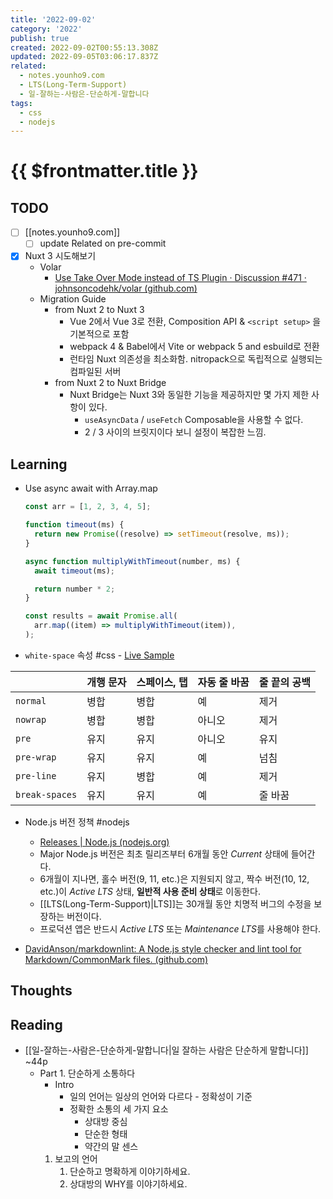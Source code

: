 ```yaml
---
title: '2022-09-02'
category: '2022'
publish: true
created: 2022-09-02T00:55:13.308Z
updated: 2022-09-05T03:06:17.837Z
related:
  - notes.younho9.com
  - LTS(Long-Term-Support)
  - 일-잘하는-사람은-단순하게-말합니다
tags:
  - css
  - nodejs
---
```


# {{ $frontmatter.title }}

## TODO

- [ ] [[notes.younho9.com]]
  - [ ] update Related on pre-commit
- [x] Nuxt 3 시도해보기
  - Volar
    - [Use Take Over Mode instead of TS Plugin · Discussion #471 · johnsoncodehk/volar (github.com)](https://github.com/johnsoncodehk/volar/discussions/471)
  - Migration Guide
    - from Nuxt 2 to Nuxt 3
      - Vue 2에서 Vue 3로 전환, Composition API & `<script setup>` 을 기본적으로 포함
      - webpack 4 & Babel에서 Vite or webpack 5 and esbuild로 전환
      - 런타임 Nuxt 의존성을 최소화함. nitropack으로 독립적으로 실행되는 컴파일된 서버
    - from Nuxt 2 to Nuxt Bridge
      - Nuxt Bridge는 Nuxt 3와 동일한 기능을 제공하지만 몇 가지 제한 사항이 있다.
        - `useAsyncData` / `useFetch` Composable을 사용할 수 없다.
        - 2 / 3 사이의 브릿지이다 보니 설정이 복잡한 느낌.

## Learning

- Use async await with Array.map

  ```js
  const arr = [1, 2, 3, 4, 5];

  function timeout(ms) {
  	return new Promise((resolve) => setTimeout(resolve, ms));
  }

  async function multiplyWithTimeout(number, ms) {
  	await timeout(ms);

  	return number * 2;
  }

  const results = await Promise.all(
  	arr.map((item) => multiplyWithTimeout(item)),
  );
  ```

- `white-space` 속성 #css - [Live Sample](https://yari-demos.prod.mdn.mozit.cloud/ko/docs/Web/CSS/white-space/_sample_.see_it_in_action_livesample.html)

|                | 개행 문자 | 스페이스, 탭 | 자동 줄 바꿈 | 줄 끝의 공백 |
| :------------- | :-------- | :----------- | :----------- | :----------- |
| `normal`       | 병합      | 병합         | 예           | 제거         |
| `nowrap`       | 병합      | 병합         | 아니오       | 제거         |
| `pre`          | 유지      | 유지         | 아니오       | 유지         |
| `pre-wrap`     | 유지      | 유지         | 예           | 넘침         |
| `pre-line`     | 유지      | 병합         | 예           | 제거         |
| `break-spaces` | 유지      | 유지         | 예           | 줄 바꿈      |

- Node.js 버전 정책 #nodejs

  - [Releases | Node.js (nodejs.org)](https://nodejs.org/en/about/releases/)
  - Major Node.js 버전은 최초 릴리즈부터 6개월 동안 _Current_ 상태에 들어간다.
  - 6개월이 지나면, 홀수 버전(9, 11, etc.)은 지원되지 않고, 짝수 버전(10, 12, etc.)이 _Active LTS_ 상태, **일반적 사용 준비 상태**로 이동한다.
  - [[LTS(Long-Term-Support)|LTS]]는 30개월 동안 치명적 버그의 수정을 보장하는 버전이다.
  - 프로덕션 앱은 반드시 _Active LTS_ 또는 *Maintenance LTS*를 사용해야 한다.

- [DavidAnson/markdownlint: A Node.js style checker and lint tool for Markdown/CommonMark files. (github.com)](https://github.com/DavidAnson/markdownlint/)

## Thoughts

## Reading

- [[일-잘하는-사람은-단순하게-말합니다|일 잘하는 사람은 단순하게 말합니다]] ~44p
  - Part 1. 단순하게 소통하다
    - Intro
      - 일의 언어는 일상의 언어와 다르다 - 정확성이 기준
      - 정확한 소통의 세 가지 요소
        - 상대방 중심
        - 단순한 형태
        - 약간의 말 센스
    1. 보고의 언어
       1. 단순하고 명확하게 이야기하세요.
       2. 상대방의 WHY를 이야기하세요.
